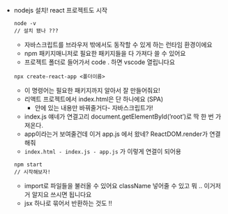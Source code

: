 - nodejs 설치! react 프로젝트도 시작
    
    ```tsx
    node -v
    // 설치 됐나 ???
    ```
    
    - 자바스크립트를 브라우저 밖에서도 동작할 수 있게 하는 런타임 환경이에요
    - npm 패키지매니저로 필요한 패키지들을 다 가져다 쓸 수 있어요
    - 프로젝트 폴더로 들어가서 code . 하면 vscode 열립니다요
    
    ```tsx
    npx create-react-app <폴더이름>
    ```
    
    - 이 명령어는 필요한 패키지까지 알아서 잘 만들어줘요!
    - 리액트 프로젝트에서 index.html은 단 하나에요 (SPA)
        - 안에 있는 내용만 바꿔줄거다- 자바스크립트가!
    - index.js 얘네가 연결고리 document.getElementById(’root’)로 딱 한 번 가져온다.
    - app이라는거 보여줄건데 이거 app.js 에서 왔네? ReactDOM.render가 연결해줘
    - `index.html - index.js - app.js` 가 이렇게 연결이 되어용
    
    ```tsx
    npm start
    // 시작해보자!
    ```
    
    - import로 파일들을 불러올 수 있어요 className 넣어줄 수 있고 뭐 .. 이거저거 알지요 쓰시면 됩니다요
    - jsx 하나로 묶어서 반환하는 것도 !!